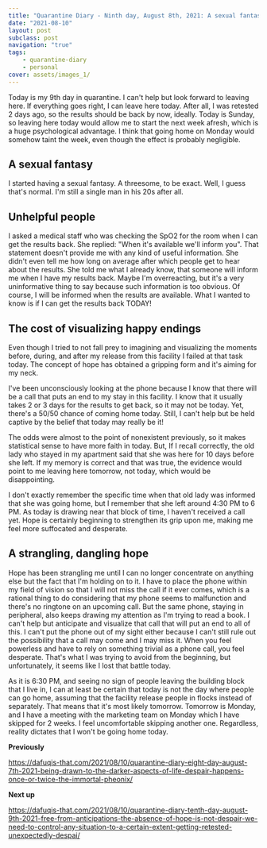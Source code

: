 ```yaml
---
title: "Quarantine Diary - Ninth day, August 8th, 2021: A sexual fantasy, unhelpful people, the cost of visualizing happy endings, a strangling dangling hope"
date: "2021-08-10"
layout: post
subclass: post
navigation: "true"
tags:
    - quarantine-diary
    - personal
cover: assets/images_1/
---
```


Today is my 9th day in quarantine. I can't help but look forward to leaving here. If everything goes right, I can leave here today. After all, I was retested 2 days ago, so the results should be back by now, ideally. Today is Sunday, so leaving here today would allow me to start the next week afresh, which is a huge psychological advantage. I think that going home on Monday would somehow taint the week, even though the effect is probably negligible.

## A sexual fantasy

I started having a sexual fantasy. A threesome, to be exact. Well, I guess that's normal. I'm still a single man in his 20s after all.

## Unhelpful people

I asked a medical staff who was checking the SpO2 for the room when I can get the results back. She replied: "When it's available we'll inform you". That statement doesn't provide me with any kind of useful information. She didn't even tell me how long on average after which people get to hear about the results. She told me what I already know, that someone will inform me when I have my results back. Maybe I'm overreacting, but it's a very uninformative thing to say because such information is too obvious. Of course, I will be informed when the results are available. What I wanted to know is if I can get the results back TODAY!

## The cost of visualizing happy endings

Even though I tried to not fall prey to imagining and visualizing the moments before, during, and after my release from this facility I failed at that task today. The concept of hope has obtained a gripping form and it's aiming for my neck.

I've been unconsciously looking at the phone because I know that there will be a call that puts an end to my stay in this facility. I know that it usually takes 2 or 3 days for the results to get back, so it may not be today. Yet, there's a 50/50 chance of coming home today. Still, I can't help but be held captive by the belief that today may really be it!

The odds were almost to the point of nonexistent previously, so it makes statistical sense to have more faith in today. But, If I recall correctly, the old lady who stayed in my apartment said that she was here for 10 days before she left. If my memory is correct and that was true, the evidence would point to me leaving here tomorrow, not today, which would be disappointing.

I don't exactly remember the specific time when that old lady was informed that she was going home, but I remember that she left around 4:30 PM to 6 PM. As today is drawing near that block of time, I haven't received a call yet. Hope is certainly beginning to strengthen its grip upon me, making me feel more suffocated and desperate.

## A strangling, dangling hope

Hope has been strangling me until I can no longer concentrate on anything else but the fact that I'm holding on to it. I have to place the phone within my field of vision so that I will not miss the call if it ever comes, which is a rational thing to do considering that my phone seems to malfunction and there's no ringtone on an upcoming call. But the same phone, staying in peripheral, also keeps drawing my attention as I'm trying to read a book. I can't help but anticipate and visualize that call that will put an end to all of this. I can't put the phone out of my sight either because I can't still rule out the possibility that a call may come and I may miss it. When you feel powerless and have to rely on something trivial as a phone call, you feel desperate. That's what I was trying to avoid from the beginning, but unfortunately, it seems like I lost that battle today.

As it is 6:30 PM, and seeing no sign of people leaving the building block that I live in, I can at least be certain that today is not the day where people can go home, assuming that the facility release people in flocks instead of separately. That means that it's most likely tomorrow. Tomorrow is Monday, and I have a meeting with the marketing team on Monday which I have skipped for 2 weeks. I feel uncomfortable skipping another one. Regardless, reality dictates that I won't be going home today.

**Previously**

https://dafuqis-that.com/2021/08/10/quarantine-diary-eight-day-august-7th-2021-being-drawn-to-the-darker-aspects-of-life-despair-happens-once-or-twice-the-immortal-pheonix/

**Next up**

https://dafuqis-that.com/2021/08/10/quarantine-diary-tenth-day-august-9th-2021-free-from-anticipations-the-absence-of-hope-is-not-despair-we-need-to-control-any-situation-to-a-certain-extent-getting-retested-unexpectedly-despai/
